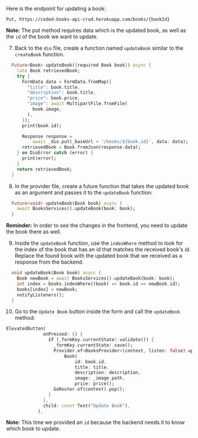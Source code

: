 Here is the endpoint for updating a book:

```
Put, https://coded-books-api-crud.herokuapp.com/books/{bookId}
```

**Note:** The put method requires data which is the updated book, as well as the `id` of the book we want to update.

7. Back to the `dio` file, create a function named `updateBook` similar to the `createBook` function.

```dart
  Future<Book> updateBook({required Book book}) async {
    late Book retrievedBook;
    try {
      FormData data = FormData.fromMap({
        "title": book.title,
        "description": book.title,
        "price": book.price,
        "image": await MultipartFile.fromFile(
          book.image,
        ),
      });
      print(book.id);

      Response response =
          await _dio.put(_baseUrl + '/books/${book.id}', data: data);
      retrievedBook = Book.fromJson(response.data);
    } on DioError catch (error) {
      print(error);
    }
    return retrievedBook;
  }
```

8. In the provider file, create a future function that takes the updated book as an argument and passes it to the `updateBook` function:

```dart
  Future<void> updateBook(Book book) async {
    await BooksServices().updateBook(book: book);
  }
```

**Reminder:** In order to see the changes in the frontend, you need to update the book there as well.

9. Inside the `updateBook` function, use the `indexWhere` method to look for the index of the book that has an id that matches the received book's id. Replace the found book with the updated book that we received as a response from the backend.

```dart
  void updateBook(Book book) async {
    Book newBook = await BooksServices().updateBook(book: book);
    int index = books.indexWhere((book) => book.id == newBook.id);
    books[index] = newBook;
    notifyListeners();
  }
```

10. Go to the `Update Book` button inside the form and call the `updateBook` method:

```dart
ElevatedButton(
              onPressed: () {
                if (_formKey.currentState!.validate()) {
                  _formKey.currentState!.save();
                  Provider.of<BooksProvider>(context, listen: false).updateBook(
                      Book(
                          id: book.id,
                          title: title,
                          description: description,
                          image: _image.path,
                          price: price));
                  GoRouter.of(context).pop();
                }
              },
              child: const Text("Update Book"),
            ),
```

**Note:** This time we provided an `id` because the backend needs it to know which book to update.
